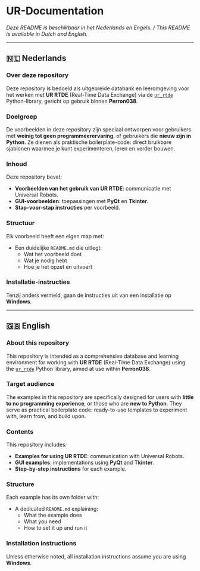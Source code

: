 # UR-Documentation  
*Deze README is beschikbaar in het Nederlands en Engels. / This README is available in Dutch and English.*

---

## 🇳🇱 Nederlands

### Over deze repository

Deze repository is bedoeld als uitgebreide databank en leeromgeving voor het werken met **UR RTDE** (Real-Time Data Exchange) via de [`ur_rtde`](https://sdurobotics.gitlab.io/ur_rtde/) Python-library, gericht op gebruik binnen **Perron038**.

### Doelgroep

De voorbeelden in deze repository zijn speciaal ontworpen voor gebruikers met **weinig tot geen programmeerervaring**, of gebruikers die **nieuw zijn in Python**. Ze dienen als praktische boilerplate-code: direct bruikbare sjablonen waarmee je kunt experimenteren, leren en verder bouwen.

### Inhoud

Deze repository bevat:
- **Voorbeelden van het gebruik van UR RTDE**: communicatie met Universal Robots.
- **GUI-voorbeelden**: toepassingen met **PyQt** en **Tkinter**.
- **Stap-voor-stap instructies** per voorbeeld.

### Structuur

Elk voorbeeld heeft een eigen map met:
- Een duidelijke `README.md` die uitlegt:
  - Wat het voorbeeld doet
  - Wat je nodig hebt
  - Hoe je het opzet en uitvoert

### Installatie-instructies

Tenzij anders vermeld, gaan de instructies uit van een installatie op **Windows**.

---

## 🇬🇧 English

### About this repository

This repository is intended as a comprehensive database and learning environment for working with **UR RTDE** (Real-Time Data Exchange) using the [`ur_rtde`](https://sdurobotics.gitlab.io/ur_rtde/) Python library, aimed at use within **Perron038**.

### Target audience

The examples in this repository are specifically designed for users with **little to no programming experience**, or those who are **new to Python**. They serve as practical boilerplate code: ready-to-use templates to experiment with, learn from, and build upon.

### Contents

This repository includes:
- **Examples for using UR RTDE**: communication with Universal Robots.
- **GUI examples**: implementations using **PyQt** and **Tkinter**.
- **Step-by-step instructions** for each example.

### Structure

Each example has its own folder with:
- A dedicated `README.md` explaining:
  - What the example does
  - What you need
  - How to set it up and run it

### Installation instructions

Unless otherwise noted, all installation instructions assume you are using **Windows**.